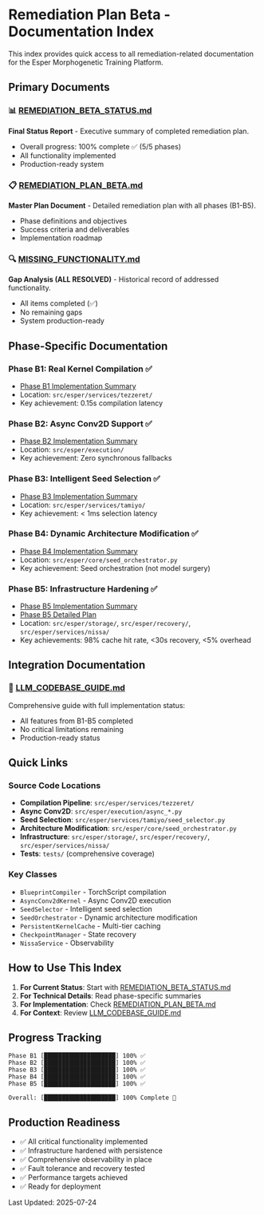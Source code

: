 # Remediation Plan Beta - Documentation Index

This index provides quick access to all remediation-related documentation for the Esper Morphogenetic Training Platform.

## Primary Documents

### 📊 [REMEDIATION_BETA_STATUS.md](./REMEDIATION_BETA_STATUS.md)
**Final Status Report** - Executive summary of completed remediation plan.
- Overall progress: 100% complete ✅ (5/5 phases)
- All functionality implemented
- Production-ready system

### 📋 [REMEDIATION_PLAN_BETA.md](./REMEDIATION_PLAN_BETA.md)
**Master Plan Document** - Detailed remediation plan with all phases (B1-B5).
- Phase definitions and objectives
- Success criteria and deliverables
- Implementation roadmap

### 🔍 [MISSING_FUNCTIONALITY.md](./MISSING_FUNCTIONALITY.md)
**Gap Analysis (ALL RESOLVED)** - Historical record of addressed functionality.
- All items completed (✅)
- No remaining gaps
- System production-ready

## Phase-Specific Documentation

### Phase B1: Real Kernel Compilation ✅
- [Phase B1 Implementation Summary](./phases/PHASE_B1_IMPLEMENTATION_SUMMARY.md)
- Location: `src/esper/services/tezzeret/`
- Key achievement: 0.15s compilation latency

### Phase B2: Async Conv2D Support ✅
- [Phase B2 Implementation Summary](./modules/PHASE_B2_IMPLEMENTATION_SUMMARY.md)
- Location: `src/esper/execution/`
- Key achievement: Zero synchronous fallbacks

### Phase B3: Intelligent Seed Selection ✅
- [Phase B3 Implementation Summary](./phases/PHASE_B3_IMPLEMENTATION_SUMMARY.md)
- Location: `src/esper/services/tamiyo/`
- Key achievement: < 1ms selection latency

### Phase B4: Dynamic Architecture Modification ✅
- [Phase B4 Implementation Summary](./phases/PHASE_B4_IMPLEMENTATION_SUMMARY.md)
- Location: `src/esper/core/seed_orchestrator.py`
- Key achievement: Seed orchestration (not model surgery)

### Phase B5: Infrastructure Hardening ✅
- [Phase B5 Implementation Summary](./phases/PHASE_B5_IMPLEMENTATION_SUMMARY.md)
- [Phase B5 Detailed Plan](./phases/PHASE_B5_DETAILED_PLAN.md)
- Location: `src/esper/storage/`, `src/esper/recovery/`, `src/esper/services/nissa/`
- Key achievements: 98% cache hit rate, <30s recovery, <5% overhead

## Integration Documentation

### 📖 [LLM_CODEBASE_GUIDE.md](./LLM_CODEBASE_GUIDE.md)
Comprehensive guide with full implementation status:
- All features from B1-B5 completed
- No critical limitations remaining
- Production-ready status

## Quick Links

### Source Code Locations
- **Compilation Pipeline**: `src/esper/services/tezzeret/`
- **Async Conv2D**: `src/esper/execution/async_*.py`
- **Seed Selection**: `src/esper/services/tamiyo/seed_selector.py`
- **Architecture Modification**: `src/esper/core/seed_orchestrator.py`
- **Infrastructure**: `src/esper/storage/`, `src/esper/recovery/`, `src/esper/services/nissa/`
- **Tests**: `tests/` (comprehensive coverage)

### Key Classes
- `BlueprintCompiler` - TorchScript compilation
- `AsyncConv2dKernel` - Async Conv2D execution
- `SeedSelector` - Intelligent seed selection
- `SeedOrchestrator` - Dynamic architecture modification
- `PersistentKernelCache` - Multi-tier caching
- `CheckpointManager` - State recovery
- `NissaService` - Observability

## How to Use This Index

1. **For Current Status**: Start with [REMEDIATION_BETA_STATUS.md](./REMEDIATION_BETA_STATUS.md)
2. **For Technical Details**: Read phase-specific summaries
3. **For Implementation**: Check [REMEDIATION_PLAN_BETA.md](./REMEDIATION_PLAN_BETA.md)
4. **For Context**: Review [LLM_CODEBASE_GUIDE.md](./LLM_CODEBASE_GUIDE.md)

## Progress Tracking

```
Phase B1 [████████████████████] 100% ✅
Phase B2 [████████████████████] 100% ✅
Phase B3 [████████████████████] 100% ✅
Phase B4 [████████████████████] 100% ✅
Phase B5 [████████████████████] 100% ✅

Overall: [████████████████████] 100% Complete 🎉
```

## Production Readiness

- ✅ All critical functionality implemented
- ✅ Infrastructure hardened with persistence
- ✅ Comprehensive observability in place
- ✅ Fault tolerance and recovery tested
- ✅ Performance targets achieved
- ✅ Ready for deployment

Last Updated: 2025-07-24